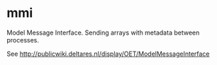 mmi
==========

Model Message Interface. Sending arrays with metadata between processes.

See
http://publicwiki.deltares.nl/display/OET/ModelMessageInterface

